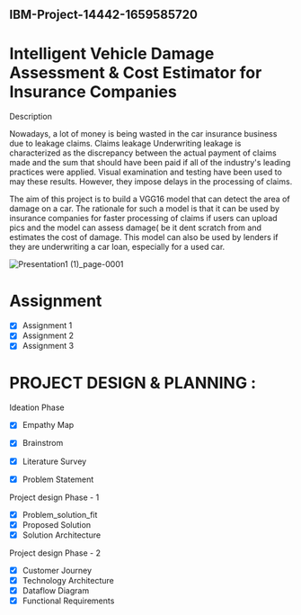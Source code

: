 ## IBM-Project-14442-1659585720 



# Intelligent Vehicle Damage Assessment &amp; Cost Estimator for Insurance Companies 


Description


Nowadays, a lot of money is being wasted in the car insurance business due to leakage claims. Claims leakage Underwriting leakage is characterized as the discrepancy between the actual payment of claims made and the sum that should have been paid if all of the industry's leading practices were applied. Visual examination and testing have been used to may these results. However, they impose delays in the processing of claims.

The aim of this project is to build a VGG16 model that can detect the area of damage on a car. The rationale for such a model is that it can be used by insurance companies for faster processing of claims if users can upload pics and the model can assess damage( be it dent scratch from and estimates the cost of damage. This model can also be used by lenders if they are underwriting a car loan, especially for a used car.





![Presentation1 (1)_page-0001](https://user-images.githubusercontent.com/111693185/195320394-51b9830a-6cc9-417c-a903-20252f17f763.jpg)
# Assignment 
- [x] Assignment 1
- [x] Assignment 2
- [x] Assignment 3

# PROJECT DESIGN & PLANNING :
Ideation Phase
- [x] Empathy Map
- [x] Brainstrom
- [x] Literature Survey
- [x] Problem Statement


Project design Phase - 1 
- [x] Problem_solution_fit
- [x] Proposed Solution
- [x] Solution Architecture

Project design Phase - 2
- [x] Customer Journey
- [x] Technology Architecture
- [x] Dataflow Diagram
- [x] Functional Requirements 

